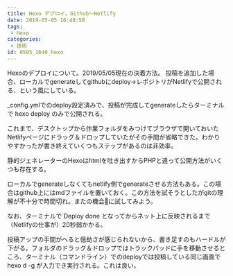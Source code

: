 ```yaml
---
title: Hexo デプロイ。Github〜Netlify
date: 2019-05-05 16:40:58
tags: 
 - Hexo
categories:
 - 技術
id: 0505_1640_hexo
---
```


Hexoのデプロイについて。2019/05/05現在の決着方法。
投稿を追加した場合、ローカルでgenerateしてgithubにdeploy→レポジトリがNetlifyで公開される、という風にしている。

_config.ymlでのdeploy設定済みで、投稿が完成してgenerateしたらターミナルで hexo deploy のみで公開される。

これまで、デスクトップから作業フォルダをみつけてブラウザで開いておいたNetlifyページにドラッグ＆ドロップしていたがその手間が省略できた。わかりやすかったが書き終えていくつもステップがあるのは非効率。

静的ジェネレーターのHexoはhtmlを吐き出すからPHPと違って公開方法がいくつも存在する。

ローカルでgenerateしなくてもnetlify側でgenerateさせる方法もある。この場合はgithub上にはmdファイルを置いておく。この方法を試そうとしたがgitの理解が不十分で時間切れ。またの機会に試してみよう。

なお、ターミナルで Deploy done となってからネット上に反映されるまで（Netlifyの仕事が）20秒弱かかる。

投稿アップの手間がへると億劫さが感じられないから、書き足すのもハードルが下がる。フォルダのドラッグ＆ドロップではトラックパッドに手を移動させるところ、ターミナル（コマンドライン）でのdeployでは投稿している同じ画面でhexo d -g が入力でき実行される。これは良い。